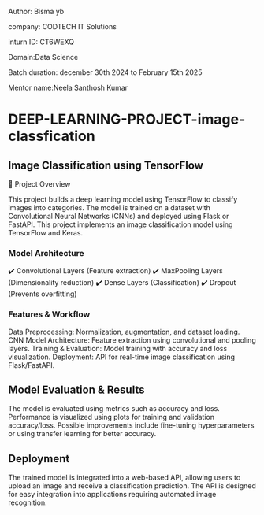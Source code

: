 Author: Bisma yb

company: CODTECH IT Solutions

inturn ID: CT6WEXQ

Domain:Data Science

Batch duration: december 30th 2024 to February 15th 2025

Mentor name:Neela Santhosh Kumar


# DEEP-LEARNING-PROJECT-image-classfication

## Image Classification using TensorFlow

📌 Project Overview

This project builds a deep learning model using TensorFlow to classify images into categories. 
The model is trained on a dataset with Convolutional Neural Networks (CNNs) and deployed 
using Flask or FastAPI.
This project implements an image classification model using TensorFlow and Keras.

### Model Architecture

✔️ Convolutional Layers (Feature extraction)
✔️ MaxPooling Layers (Dimensionality reduction)
✔️ Dense Layers (Classification)
✔️ Dropout (Prevents overfitting)

### Features & Workflow

Data Preprocessing: Normalization, augmentation, and dataset loading.
CNN Model Architecture: Feature extraction using convolutional and pooling layers.
Training & Evaluation: Model training with accuracy and loss visualization.
Deployment: API for real-time image classification using Flask/FastAPI.

## Model Evaluation & Results

The model is evaluated using metrics such as accuracy and loss.
Performance is visualized using plots for training and validation accuracy/loss.
Possible improvements include fine-tuning hyperparameters or using transfer learning for better accuracy.

## Deployment

The trained model is integrated into a web-based API, allowing users to upload an image and receive a classification prediction.
The API is designed for easy integration into applications requiring automated image recognition.
